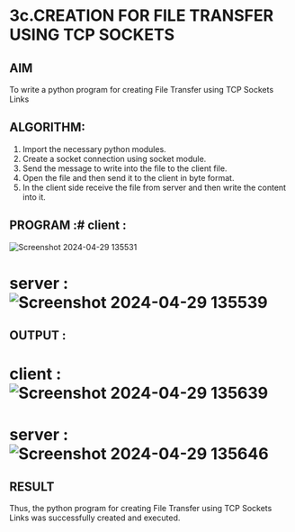 # 3c.CREATION FOR FILE TRANSFER USING TCP SOCKETS
## AIM
To write a python program for creating File Transfer using TCP Sockets Links
## ALGORITHM:
1. Import the necessary python modules.
2. Create a socket connection using socket module.
3. Send the message to write into the file to the client file.
4. Open the file and then send it to the client in byte format.
5. In the client side receive the file from server and then write the content into it.
## PROGRAM :# client :
![Screenshot 2024-04-29 135531](https://github.com/Lakshmi-v-Priya/3c.FILE_TRANSFER_USING_TCP_SOCKETS/assets/151720706/e00f9459-c788-4a79-b65c-cee51573cc6c)
# server :![Screenshot 2024-04-29 135539](https://github.com/Lakshmi-v-Priya/3c.FILE_TRANSFER_USING_TCP_SOCKETS/assets/151720706/46455c02-8720-4784-aaf9-c258ac6232af)
## OUTPUT :
# client :![Screenshot 2024-04-29 135639](https://github.com/Lakshmi-v-Priya/3c.FILE_TRANSFER_USING_TCP_SOCKETS/assets/151720706/bc99f8a6-fd8a-4495-b49b-4e3a2377a77c)
# server :![Screenshot 2024-04-29 135646](https://github.com/Lakshmi-v-Priya/3c.FILE_TRANSFER_USING_TCP_SOCKETS/assets/151720706/96655707-0f0e-484d-90c5-bbed554340f0)
## RESULT
Thus, the python program for creating File Transfer using TCP Sockets Links was 
successfully created and executed.

